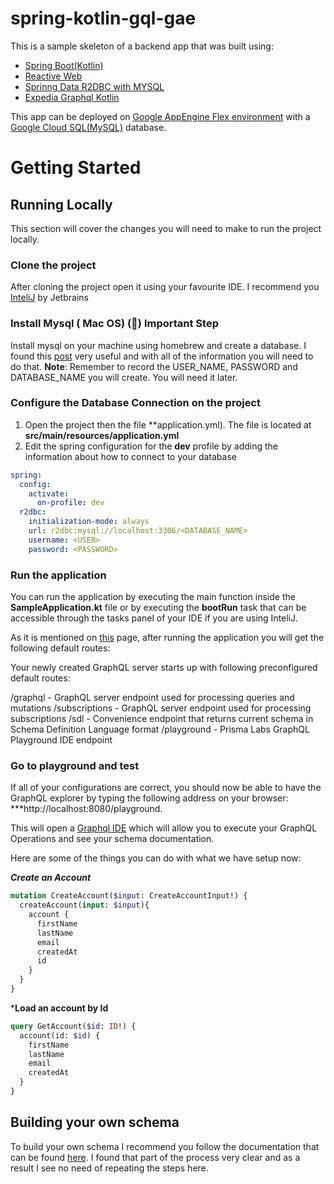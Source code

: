 # spring-kotlin-gql-gae
This is a sample skeleton of a backend app that was built using:
* [Spring Boot(Kotlin)](https://spring.io/projects/spring-boot)
* [Reactive Web](https://spring.io/guides/gs/reactive-rest-service/)
* [Sprinng Data R2DBC with MYSQL](https://spring.io/projects/spring-data-r2dbc)
* [Expedia Graphql Kotlin](https://opensource.expediagroup.com/graphql-kotlin/docs/server/graphql-server/)

This app can be deployed on [Google AppEngine Flex environment](https://cloud.google.com/appengine/docs/flexible/java) with a [Google Cloud SQL(MySQL)](https://cloud.google.com/sql) database.

# Getting Started

## Running Locally

This section will cover the changes you will need to make to run the project locally.

### Clone the project
After cloning the project open it using your favourite IDE. I recommend you [InteliJ](https://www.jetbrains.com/idea/) by Jetbrains

### Install Mysql ( Mac OS) (🚨) **Important Step**
Install mysql on your machine using homebrew and create a database. I found this [post](https://flaviocopes.com/mysql-how-to-install/) very useful and with all of the information you will need to do that.
**Note**: Remember to record the USER_NAME, PASSWORD and DATABASE_NAME you will create. You will need it later.

### Configure the Database Connection on the project
1. Open the project then the file **application.yml). The file is located at **src/main/resources/application.yml**
2. Edit the spring configuration for the **dev** profile by adding the information about how to connect to your database
```yml
spring:
  config:
    activate:
      on-profile: dev
  r2dbc:
    initialization-mode: always
    url: r2dbc:mysql://localhost:3306/<DATABASE_NAME>
    username: <USER>
    password: <PASSWORD>
```

### Run the application
You can run the application by executing the main function inside the **SampleApplication.kt** file or by executing the **bootRun** task that can be accessible through the tasks panel of your IDE if you are using InteliJ.

As it is mentioned on [this](https://opensource.expediagroup.com/graphql-kotlin/docs/server/spring-server/spring-overview) page, after running the application you will get the following default routes:

Your newly created GraphQL server starts up with following preconfigured default routes:

/graphql - GraphQL server endpoint used for processing queries and mutations
/subscriptions - GraphQL server endpoint used for processing subscriptions
/sdl - Convenience endpoint that returns current schema in Schema Definition Language format
/playground - Prisma Labs GraphQL Playground IDE endpoint

### Go to playground and test
If all of your configurations are correct, you should now be able to have the GraphQL explorer by typing the following address on your browser:
***http://localhost:8080/playground.

This will open a [Graphql IDE](https://github.com/graphql/graphql-playground) which will allow you to execute your GraphQL Operations and see your schema documentation.

Here are some of the things you can do with what we have setup now:

***Create an Account***
```graphql
mutation CreateAccount($input: CreateAccountInput!) {
  createAccount(input: $input){
    account {
      firstName
      lastName
      email
      createdAt
      id
    }
  }
}
```

***Load an account by Id**
```graphql
query GetAccount($id: ID!) {
  account(id: $id) {
    firstName
    lastName
    email
    createdAt
  }
}
```

## Building your own schema
To build your own schema I recommend you follow the documentation that can be found [here](https://opensource.expediagroup.com/graphql-kotlin/docs/server/spring-server/spring-schema). I found that part of the process very clear and as a result I see no need of repeating the steps here.





